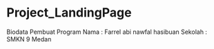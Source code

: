 # Project_LandingPage


Biodata Pembuat Program
Nama        : Farrel abi nawfal hasibuan
Sekolah     : SMKN 9 Medan
